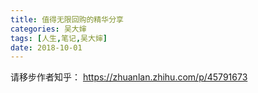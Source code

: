 ```yaml
---
title: 值得无限回购的精华分享
categories: 吴大婶
tags: [人生,笔记,吴大婶]
date: 2018-10-01
---
```


请移步作者知乎：
https://zhuanlan.zhihu.com/p/45791673
